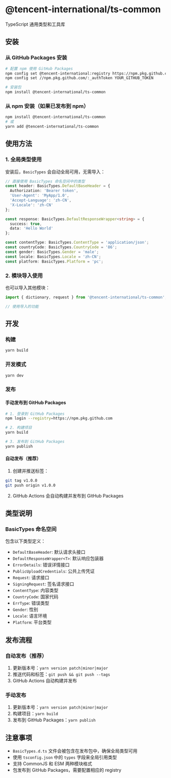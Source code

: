 # @tencent-international/ts-common

TypeScript 通用类型和工具库

## 安装

### 从 GitHub Packages 安装

```bash
# 配置 npm 使用 GitHub Packages
npm config set @tencent-international:registry https://npm.pkg.github.com
npm config set //npm.pkg.github.com/:_authToken YOUR_GITHUB_TOKEN

# 安装包
npm install @tencent-international/ts-common
```

### 从 npm 安装（如果已发布到 npm）

```bash
npm install @tencent-international/ts-common
# 或
yarn add @tencent-international/ts-common
```

## 使用方法

### 1. 全局类型使用

安装后，`BasicTypes` 会自动全局可用，无需导入：

```typescript
// 直接使用 BasicTypes 命名空间中的类型
const header: BasicTypes.DefaultBaseHeader = {
  Authorization: 'Bearer token',
  'User-Agent': 'MyApp/1.0',
  'Accept-Language': 'zh-CN',
  'X-Locale': 'zh-CN'
};

const response: BasicTypes.DefaultResponseWrapper<string> = {
  success: true,
  data: 'Hello World'
};

const contentType: BasicTypes.ContentType = 'application/json';
const countryCode: BasicTypes.CountryCode = '86';
const gender: BasicTypes.Gender = 'male';
const locale: BasicTypes.Locale = 'zh-CN';
const platform: BasicTypes.Platform = 'pc';
```

### 2. 模块导入使用

也可以导入其他模块：

```typescript
import { dictionary, request } from '@tencent-international/ts-common';

// 使用导入的功能
```

## 开发

### 构建

```bash
yarn build
```

### 开发模式

```bash
yarn dev
```

### 发布

#### 手动发布到 GitHub Packages

```bash
# 1. 登录到 GitHub Packages
npm login --registry=https://npm.pkg.github.com

# 2. 构建项目
yarn build

# 3. 发布到 GitHub Packages
yarn publish
```

#### 自动发布（推荐）

1. 创建并推送标签：
```bash
git tag v1.0.0
git push origin v1.0.0
```

2. GitHub Actions 会自动构建并发布到 GitHub Packages

## 类型说明

### BasicTypes 命名空间

包含以下类型定义：

- `DefaultBaseHeader`: 默认请求头接口
- `DefaultResponseWrapper<T>`: 默认响应包装器
- `ErrorDetails`: 错误详情接口
- `PublicUploadCredentials`: 公共上传凭证
- `Request`: 请求接口
- `SigningRequest`: 签名请求接口
- `ContentType`: 内容类型
- `CountryCode`: 国家代码
- `ErrType`: 错误类型
- `Gender`: 性别
- `Locale`: 语言环境
- `Platform`: 平台类型

## 发布流程

### 自动发布（推荐）

1. 更新版本号：`yarn version patch|minor|major`
2. 推送代码和标签：`git push && git push --tags`
3. GitHub Actions 自动构建并发布

### 手动发布

1. 更新版本号：`yarn version patch|minor|major`
2. 构建项目：`yarn build`
3. 发布到 GitHub Packages：`yarn publish`

## 注意事项

- `BasicTypes.d.ts` 文件会被包含在发布包中，确保全局类型可用
- 使用 `tsconfig.json` 中的 `types` 字段来全局引用类型
- 支持 CommonJS 和 ESM 两种模块格式
- 包发布到 GitHub Packages，需要配置相应的 registry

